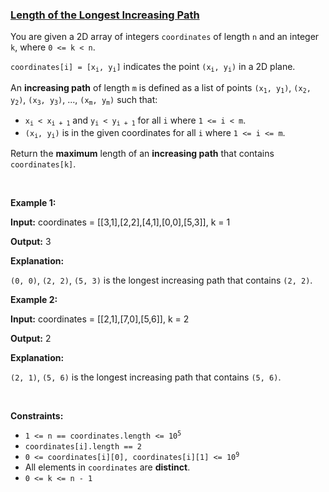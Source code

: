 ### [Length of the Longest Increasing Path](https://leetcode.com/problems/length-of-the-longest-increasing-path)

<p>You are given a 2D array of integers <code>coordinates</code> of length <code>n</code> and an integer <code>k</code>, where <code>0 &lt;= k &lt; n</code>.</p>

<p><code>coordinates[i] = [x<sub>i</sub>, y<sub>i</sub>]</code> indicates the point <code>(x<sub>i</sub>, y<sub>i</sub>)</code> in a 2D plane.</p>

<p>An <strong>increasing path</strong> of length <code>m</code> is defined as a list of points <code>(x<sub>1</sub>, y<sub>1</sub>)</code>, <code>(x<sub>2</sub>, y<sub>2</sub>)</code>, <code>(x<sub>3</sub>, y<sub>3</sub>)</code>, ..., <code>(x<sub>m</sub>, y<sub>m</sub>)</code> such that:</p>

<ul>
	<li><code>x<sub>i</sub> &lt; x<sub>i + 1</sub></code> and <code>y<sub>i</sub> &lt; y<sub>i + 1</sub></code> for all <code>i</code> where <code>1 &lt;= i &lt; m</code>.</li>
	<li><code>(x<sub>i</sub>, y<sub>i</sub>)</code> is in the given coordinates for all <code>i</code> where <code>1 &lt;= i &lt;= m</code>.</li>
</ul>

<p>Return the <strong>maximum</strong> length of an <strong>increasing path</strong> that contains <code>coordinates[k]</code>.</p>

<p>&nbsp;</p>
<p><strong class="example">Example 1:</strong></p>

<div class="example-block">
<p><strong>Input:</strong> <span class="example-io">coordinates = [[3,1],[2,2],[4,1],[0,0],[5,3]], k = 1</span></p>

<p><strong>Output:</strong> <span class="example-io">3</span></p>

<p><strong>Explanation:</strong></p>

<p><code>(0, 0)</code>, <code>(2, 2)</code>, <code>(5, 3)</code><!-- notionvc: 082cee9e-4ce5-4ede-a09d-57001a72141d --> is the longest increasing path that contains <code>(2, 2)</code>.</p>
</div>

<p><strong class="example">Example 2:</strong></p>

<div class="example-block">
<p><strong>Input:</strong> <span class="example-io">coordinates = [[2,1],[7,0],[5,6]], k = 2</span></p>

<p><strong>Output:</strong> <span class="example-io">2</span></p>

<p><strong>Explanation:</strong></p>

<p><code>(2, 1)</code>, <code>(5, 6)</code> is the longest increasing path that contains <code>(5, 6)</code>.</p>
</div>

<p>&nbsp;</p>
<p><strong>Constraints:</strong></p>

<ul>
	<li><code>1 &lt;= n == coordinates.length &lt;= 10<sup>5</sup></code></li>
	<li><code>coordinates[i].length == 2</code></li>
	<li><code>0 &lt;= coordinates[i][0], coordinates[i][1] &lt;= 10<sup>9</sup></code></li>
	<li>All elements in <code>coordinates</code> are <strong>distinct</strong>.<!-- notionvc: 6e412fc2-f9dd-4ba2-b796-5e802a2b305a --><!-- notionvc: c2cf5618-fe99-4909-9b4c-e6b068be22a6 --></li>
	<li><code>0 &lt;= k &lt;= n - 1</code></li>
</ul>
